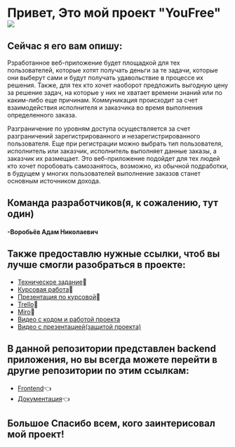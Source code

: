 # Привет, Это мой проект "YouFree"  ![](https://github.com/blackcater/blackcater/raw/main/images/Hi.gif) 
## Сейчас я его вам опишу:
Рзработанное веб-приложение будет площадкой для тех пользователей, которые хотят получать деньги за те задачи, которые они выберут сами и будут получать удавольствие в процессе их решения. Также, для тех кто хочет наоборот предложить выгодную цену за решение задач, на которые у них не хватает времени знаний или по каким-либо еще причинам. Коммуникация происходит за счет взаимодействия исполнителя и заказчика во время выполнения определенного заказа. 

Разграничение по уровням доступа осуществляется за счет разграничений зарегистрированного и незарегистрированного пользователя. Еще при регистрации можно выбрать тип пользователя, исполнитель или заказчик, исполнитель выполняет данные заказы, а заказчик их размещает. Это веб-приложение подойдет для тех людей кто хочет поробовать самозанятось, возможно, из обычной подработки, в будущем у многих пользователей выполнение заказов станет основным источником дохода.
## Команда разработчиков(я, к сожалению, тут один)
#### -Воробьёв Адам Николаевич
## Также предоставлю нужные ссылки, чтоб вы лучше смогли разобраться в проекте:
- [Техническое задание](https://github.com/TheTargetAdam/AVDoc/blob/main/TekhZ.pdf):pushpin:
- [Курсовая работа](https://github.com/TheTargetAdam/AVDoc/blob/main/Kursovaya.pdf):pushpin:
- [Презентация по курсовой](https://github.com/TheTargetAdam/AVDoc/blob/main/Kursovaya_prez.pptx):pushpin:
- [Trello](https://trello.com/b/6tiVTElm/сайт-youfree):pushpin:
- [Miro](https://miro.com/welcomeonboard/SDNMOXZoRnh1S296N3ZHVU53bHh1WnNjcGx4bjVXa3FCY3lkN1N3TWZJcnhnQzJMY0swVnRkSEMxOXdSbURVb3wzNDU4NzY0NTM4OTI2Mjk2ODkwfDI=?share_link_id=395207601280):pushpin:
- [Видео с кодом и работой проекта](https://github.com/TheTargetAdam/AVDoc/blob/main/Bandicam.mp4)
- [Видео с презентацией(защитой проекта)](https://github.com/TheTargetAdam/AVDoc/blob/main/BandicamPrez.mp4)

## В данной репозитории представлен backend приложения, но вы всегда можете перейти в другие репозитории по этим ссылкам:
- [Frontend](https://github.com/TheTargetAdam/front):point_left:
- [Документация](https://github.com/TheTargetAdam/AVDoc):point_left:

## Большое Спасибо всем, кого заинтерисовал мой проект!
